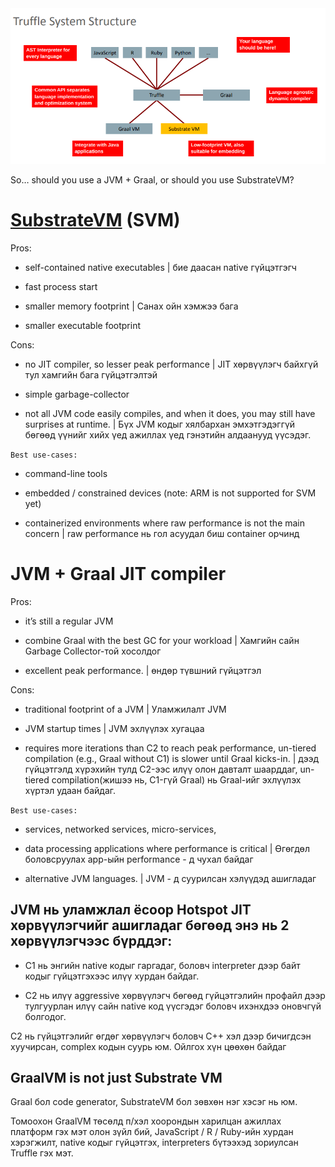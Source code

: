 <div align="center">
<img src="img/truffle.png">
</div>

So… should you use a JVM + Graal, or should you use SubstrateVM?

# [SubstrateVM](https://www.oracle.com/technetwork/java/jvmls2015-wimmer-2637907.pdf) (SVM)

Pros:

* self-contained native executables | бие даасан native гүйцэтгэгч
    
* fast process start 
    
* smaller memory footprint | Санах ойн хэмжээ бага
    
* smaller executable footprint 

Cons:

* no JIT compiler, so lesser peak performance | JIT хөрвүүлэгч байхгүй тул хамгийн бага гүйцэтгэлтэй

* simple garbage-collector 

* not all JVM code easily compiles, and when it does, you may still have surprises at runtime. | Бүх JVM кодыг хялбархан эмхэтгэдэггүй бөгөөд үүнийг хийх үед ажиллах үед гэнэтийн алдаанууд үүсэдэг.

`Best use-cases:`

* command-line tools

* embedded / constrained devices (note: ARM is not supported for SVM yet)

* containerized environments where raw performance is not the main concern | raw performance нь гол асуудал биш container орчинд

# JVM + Graal JIT compiler

Pros:

* it’s still a regular JVM

* combine Graal with the best GC for your workload | Хамгийн сайн Garbage Collector-той хосолдог

* excellent peak performance. | өндөр түвшний гүйцэтгэл 

Cons:

* traditional footprint of a JVM | Уламжилалт JVM

* JVM startup times | JVM эхлүүлэх хугацаа

* requires more iterations than C2 to reach peak performance, un-tiered compilation (e.g., Graal without C1) is slower until Graal kicks-in. | дээд гүйцэтгэлд хүрэхийн тулд C2-ээс илүү олон давталт шаарддаг, un-tiered compilation(жишээ нь, C1-гүй Graal) нь Graal-ийг эхлүүлэх хүртэл удаан байдаг.

`Best use-cases:`

* services, networked services, micro-services,

* data processing applications where performance is critical | Өгөгдөл боловсруулах app-ыйн performance - д чухал байдаг
 
* alternative JVM languages. | JVM - д суурилсан хэлүүдэд ашигладаг

## JVM нь уламжлал ёсоор Hotspot JIT хөрвүүлэгчийг ашигладаг бөгөөд энэ нь 2 хөрвүүлэгчээс бүрддэг:

* C1 нь энгийн native кодыг гаргадаг, боловч interpreter дээр байт кодыг гүйцэтгэхээс илүү хурдан байдаг. 

* C2 нь илүү aggressive хөрвүүлэгч бөгөөд гүйцэтгэлийн профайл дээр тулгуурлан илүү сайн native код үүсгэдэг боловч ихэнхдээ оновчгүй болгодог.

C2 нь гүйцэтгэлийг өгдөг хөрвүүлэгч боловч C++ хэл дээр бичигдсэн хуучирсан, complex кодын суурь юм. Ойлгох хүн цөөхөн байдаг

## GraalVM is not just Substrate VM

Graal бол code generator, SubstrateVM бол зөвхөн нэг хэсэг нь юм.

Томоохон GraalVM төсөлд п/хэл хоорондын харилцан ажиллах платформ гэх мэт олон зүйл бий, JavaScript / R / Ruby-ийн хурдан хэрэгжилт, native кодыг гүйцэтгэх, interpreters бүтээхэд зориулсан Truffle гэх мэт.

